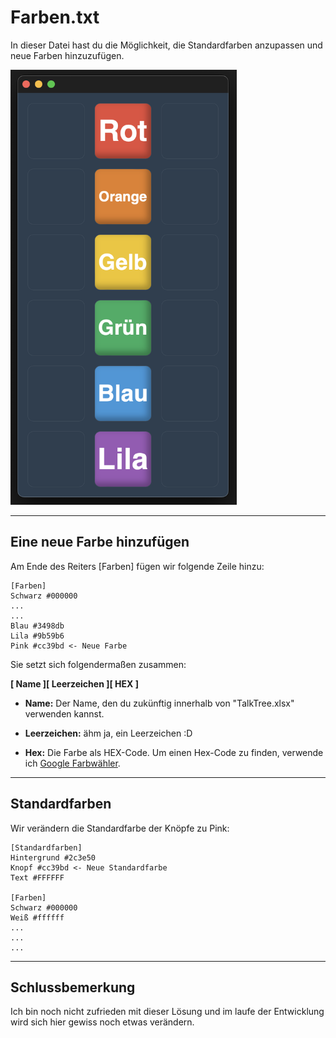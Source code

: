 # Farben.txt

In dieser Datei hast du die Möglichkeit, die Standardfarben anzupassen und neue Farben hinzuzufügen.

   <img src="./preview_colors.png" alt="preview_colors" width="362" height="696">

---

## Eine neue Farbe hinzufügen

Am Ende des Reiters [Farben] fügen wir folgende Zeile hinzu:

```
[Farben]
Schwarz #000000
...
...
Blau #3498db
Lila #9b59b6
Pink #cc39bd <- Neue Farbe
```

Sie setzt sich folgendermaßen zusammen:

**[ Name ][ Leerzeichen ][ HEX ]**

- **Name:**
  Der Name, den du zukünftig innerhalb von "TalkTree.xlsx" verwenden kannst.

- **Leerzeichen:**
  ähm ja, ein Leerzeichen :D

- **Hex:**
  Die Farbe als HEX-Code. Um einen Hex-Code zu finden, verwende ich [Google Farbwähler](https://g.co/kgs/QjsPT6Y).

---

## Standardfarben

Wir verändern die Standardfarbe der Knöpfe zu Pink:

```
[Standardfarben]
Hintergrund #2c3e50
Knopf #cc39bd <- Neue Standardfarbe
Text #FFFFFF

[Farben]
Schwarz #000000
Weiß #ffffff
...
...
...
```

---

## Schlussbemerkung

Ich bin noch nicht zufrieden mit dieser Lösung und im laufe der Entwicklung wird sich hier gewiss noch etwas verändern.
